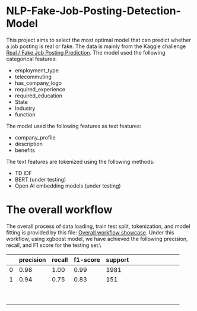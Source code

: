 # NLP-Fake-Job-Posting-Detection-Model
This project aims to select the most optimal model that can predict whether a job posting is real or fake. The data is mainly from the Kaggle challenge [Real / Fake Job Posting Prediction](https://www.kaggle.com/datasets/shivamb/real-or-fake-fake-jobposting-prediction/data).
The model used the following categorical features:
* employment_type
* telecommuting
* has_company_logo
* required_experience
* required_education
* State
* Industry
* function
<!-- -->
The model used the following features as text features:
* company_profile
* description
* benefits
<!-- -->
The text features are tokenized using the following methods:
* TD IDF
* BERT (under testing)
* Open AI embedding models (under testing)
# The overall workflow
The overall process of data loading, train test split, tokenization, and model fitting is provided by this file:
[Overall workflow showcase](https://github.com/GuanqianWang/NLP-Fake-Job-Posting-Detection-Model/blob/main/Workflow_showcase.ipynb). 
Under this workflow, using xgboost model, we have achieved the following precision, recall, and F1 score for the testing set:\

|   | precision | recall | f1-score | support |   |   |   |   |   |   |   |   |
|---|-----------|--------|----------|---------|---|---|---|---|---|---|---|---|
| 0 | 0.98      | 1.00   | 0.99     | 1981    |   |   |   |   |   |   |   |   |
| 1 | 0.94      | 0.75   | 0.83     | 151     |   |   |   |   |   |   |   |   |
|   |           |        |          |         |   |   |   |   |   |   |   |   |
|   |           |        |          |         |   |   |   |   |   |   |   |   |
|   |           |        |          |         |   |   |   |   |   |   |   |   |
|   |           |        |          |         |   |   |   |   |   |   |   |   |
|   |           |        |          |         |   |   |   |   |   |   |   |   |
|   |           |        |          |         |   |   |   |   |   |   |   |   |
|   |           |        |          |         |   |   |   |   |   |   |   |   |
|   |           |        |          |         |   |   |   |   |   |   |   |   |
|   |           |        |          |         |   |   |   |   |   |   |   |   |
